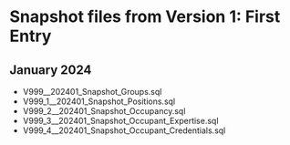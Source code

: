 # Snapshot files from Version 1: First Entry

## January 2024

- V999__202401_Snapshot_Groups.sql
- V999_1__202401_Snapshot_Positions.sql
- V999_2__202401_Snapshot_Occupancy.sql
- V999_3__202401_Snapshot_Occupant_Expertise.sql
- V999_4__202401_Snapshot_Occupant_Credentials.sql

